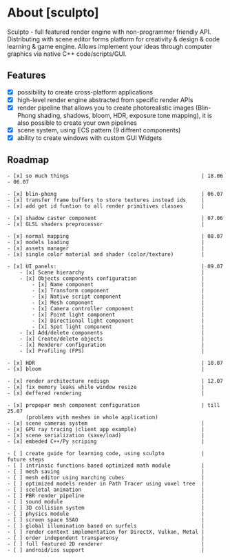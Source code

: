 # About [sculpto]
Sculpto - full featured render engine with non-programmer friendly API.
Distributing with scene editor forms platform for creativity & design & code learning & game engine.
Allows implement your ideas through computer graphics via native C++ code/scripts/GUI.

## Features
- [x] possibility to create cross-platform applications
- [x] high-level render engine abstracted from specific render APIs
- [x] render pipeline that allows you to create photorealistic images (Blin-Phong shading, shadows, bloom, HDR, exposure tone mapping), it is also possible to create your own pipelines
- [x] scene system, using ECS pattern (9 diffrent components)
- [x] ability to create windows with custom GUI Widgets

## Roadmap
    - [x] so much things                                           | 18.06 - 06.07

    - [x] blin-phong                                               | 06.07
    - [x] transfer frame buffers to store textures instead ids     |
    - [x] add get id funtion to all render primitives classes      |

    - [x] shadow caster component                                  | 07.06
    - [x] GLSL shaders preprocessor                                |

    - [x] normal mapping                                           | 08.07
    - [x] models loading                                           |
    - [x] assets manager                                           |
    - [x] single color material and shader (color/texture)         |

    - [x] UI panels:                                               | 09.07
        - [x] Scene hierarchy                                      |
        - [x] Objects components configuration                     |
            - [x] Name component                                   |
            - [x] Transform component                              |
            - [x] Native script component                          |
            - [x] Mesh component                                   |
            - [x] Camera controller component                      |
            - [x] Point light component                            |
            - [x] Directional light component                      |
            - [x] Spot light component                             |
        - [x] Add/delete components                                |
        - [x] Create/delete objects                                |
        - [x] Renderer configuration                               |
        - [x] Profiling (FPS)                                      |

    - [x] HDR                                                      | 10.07
    - [x] bloom                                                    |

    - [x] render architecture redisgn                              | 12.07
    - [x] fix memory leaks while window resize                     |
    - [x] deffered rendering                                       |

    - [x] propeper mesh component configuration                    | till 25.07
          (problems with meshes in whole application)
    - [x] scene cameras system                                     |
    - [x] GPU ray tracing (client app example)                     |
    - [x] scene serialization (save/load)                          |
    - [x] embeded C++/Py scriping                                  |                                          

    - [ ] create guide for learning code, using sculpto            | future steps
    - [ ] intrinsic functions based optimized math module          |
    - [ ] mesh saving                                              |
    - [ ] mesh editor using marching cubes                         |
    - [ ] optimized models render in Path Tracer using voxel tree  |
    - [ ] sceletal animation                                       |
    - [ ] PBR render pipeline                                      |
    - [ ] sound module                                             |
    - [ ] 3D collision system                                      |
    - [ ] physics module                                           |
    - [ ] screen space SSAO                                        |
    - [ ] global illumination based on surfels                     |
    - [ ] render context implementation for DirectX, Vulkan, Metal |
    - [ ] order independent transparensy                           |
    - [ ] full featured 2D renderer                                |
    - [ ] android/ios support                                      |                      
